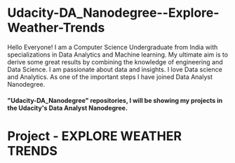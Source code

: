# Udacity-DA_Nanodegree--Explore-Weather-Trends

Hello Everyone!
I am a Computer Science Undergraduate from India with specializations in Data Analytics and Machine learning. My ultimate aim is to derive some great results by combining the knowledge of engineering and Data Science.
I am passionate about data and insights. I love Data science and Analytics. As one of the important steps I have joined Data Analyst Nanodegree.

#### "Udacity-DA_Nanodegree" repositories, I will be showing my projects in the Udacity's Data Analyst Nanodegree.

# Project - EXPLORE WEATHER TRENDS
